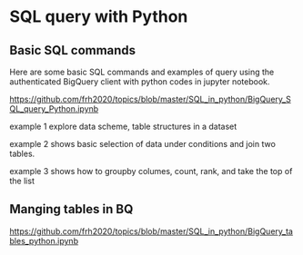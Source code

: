 # SQL query with Python

## Basic SQL commands

Here are some basic SQL commands and examples of query using the authenticated BigQuery client with python codes in jupyter notebook. 

https://github.com/frh2020/topics/blob/master/SQL_in_python/BigQuery_SQL_query_Python.ipynb

example 1 explore data scheme, table structures in a dataset

example 2 shows basic selection of data under conditions and join two tables.

example 3 shows how to groupby columes, count, rank, and take the top of the list

## Manging tables in BQ

https://github.com/frh2020/topics/blob/master/SQL_in_python/BigQuery_tables_python.ipynb
